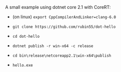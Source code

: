 A small example using dotnet core 2.1 with CoreRT:

  - (on linux) `export CppCompilerAndLinker=clang-6.0`

  - `git clone https://github.com/rubin55/dot-hello`
  - `cd dot-hello`
  - `dotnet publish -r win-x64 -c release`
  - `cd bin\release\netcoreapp2.1\win-x64\publish`
  - `hello.exe`


